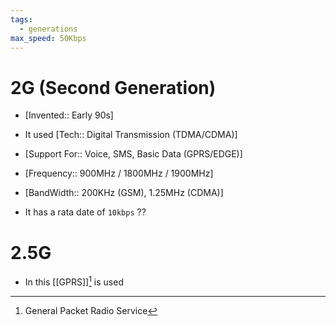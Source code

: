 ```yaml
---
tags:
  - generations
max_speed: 50Kbps
---
```


# 2G (Second Generation)

- [Invented:: Early 90s]
- It used [Tech:: Digital Transmission (TDMA/CDMA)]
- [Support For:: Voice, SMS, Basic Data (GPRS/EDGE)]
- [Frequency:: 900MHz / 1800MHz / 1900MHz]
- [BandWidth:: 200KHz (GSM), 1.25MHz (CDMA)]


- It has a rata date of `10kbps` ?? 
# 2.5G 
- In this [[GPRS]][^1] is used



[^1]:General Packet Radio Service
[^2]:Code Division Multiple Access
[^3]:Time Division Multiple Access
[^4]:Enhanced Data rates for GSM Evolution
